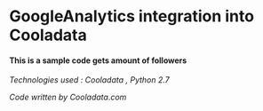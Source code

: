 # GoogleAnalytics integration into Cooladata

#### This is a sample code gets amount of followers

*Technologies used :  Cooladata , Python 2.7*

*Code written by Cooladata.com*
